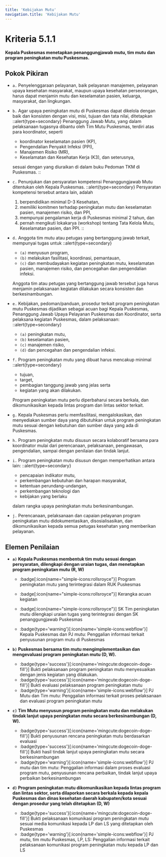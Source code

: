 ```yaml
---
title: 'Kebijakan Mutu'
navigation.title: 'Kebijakan Mutu'
---
```


# Kriteria 5.1.1 
**Kepala Puskesmas menetapkan penanggungjawab mutu, tim mutu dan program peningkatan mutu Puskesmas.** 

## Pokok Pikiran 

- `a.` Penyelenggaraan pelayanan, baik pelayanan manajemen, pelayanan upaya kesehatan masyarakat, maupun upaya kesehatan perseorangan, harus dapat menjamin mutu dan keselamatan pasien, keluarga, masyarakat, dan lingkungan. 

- `b.` Agar upaya peningkatan mutu di Puskesmas dapat dikelola dengan baik dan konsisten dengan visi, misi, tujuan dan tata nilai, ditetapkan  
  ::alert{type=secondary}
  Penanggung Jawab Mutu, yang dalam pelaksanaan tugasnya dibantu oleh  Tim Mutu Puskesmas, terdiri atas para koordinator, seperti
  - koordinator keselamatan pasien (KP), 
  - Pengendalian Penyakit Infeksi (PPI), 
  - Manajemen Risiko (MR), 
  - Keselamatan dan Kesehatan Kerja (K3), dan seterusnya, 
  
  sesuai  dengan  yang  diuraikan  di  dalam buku Pedoman TKM di Puskesmas. 
  ::
- `c.` Penunjukan dan persyaratan kompetensi Penanggungjawab Mutu ditentukan oleh Kepala Puskesmas. 
  ::alert{type=secondary}
  Persyaratan kompetensi tersebut antara lain, adalah  
  1. berpendidikan minimal D-3 Kesehatan, 
  2. memiliki komitmen terhadap peningkatan mutu dan keselamatan pasien, manajemen risiko, dan PPI,  
  3. mempunyai pengalaman kerja di Puskesmas minimal 2 tahun, dan 
  4. pernah mengikuti lokakarya (workshop) tentang Tata Kelola Mutu, Keselamatan pasien, dan PPI. 
  ::
- `d.` Anggota tim mutu atau petugas yang bertanggung jawab terkait, mempunyai tugas untuk 
  ::alert{type=secondary}
  - `(a)` menyusun program, 
  - `(b)` melakukan fasilitasi, koordinasi, pemantauan, 
  - `(c)` dan membudayakan kegiatan peningkatan mutu, keselamatan pasien, manajemen risiko, dan pencegahan dan pengendalian infeksi. 
  
  Anggota tim atau petugas yang bertanggung jawab tersebut juga harus menjamin pelaksanaan kegiatan dilakukan secara konsisten dan berkesinambungan. 

- `e.` Kebijakan, pedoman/panduan, prosedur terkait program peningkatan mutu Puskesmas dijadikan sebagai acuan bagi Kepala Puskesmas, Penanggung Jawab Upaya Pelayanan Puskesmas dan Koordinator, serta pelaksana kegiatan Puskesmas, dalam pelaksanaan: 
  ::alert{type=secondary}
  - `(a)` peningkatan mutu, 
  - `(b)` keselamatan pasien, 
  - `(c)` manajemen risiko, 
  - `(d)` dan pencegahan dan pengendalian infeksi. 

- `f.` Program peningkatan mutu yang dibuat harus mencakup minimal 
  ::alert{type=secondary}
  - tujuan, 
  - target, 
  - pembagian tanggung jawab yang jelas serta 
  - kegiatan yang akan dilakukan. 
  
  Program peningkatan mutu perlu diperbaharui secara berkala, dan dikomunikasikan kepada lintas program dan lintas sektor terkait. 

- `g.` Kepala Puskesmas perlu memfasilitasi, mengalokasikan, dan menyediakan sumber daya yang dibutuhkan untuk program peningkatan mutu sesuai dengan kebutuhan dan sumber daya yang ada di Puskesmas. 

- `h.` Program peningkatan mutu disusun secara kolaboratif bersama para koordinator mulai dari perencanaan, pelaksanaan, pengawasan, pengendalian, sampai dengan penilaian dan tindak lanjut. 
- `i.` Program peningkatan mutu disusun dengan memperhatikan antara lain: 
  ::alert{type=secondary}
  - pencapaian indikator mutu, 
  - perkembangan kebutuhan dan harapan masyarakat, 
  - ketentuan perundang-undangan, 
  - perkembangan teknologi dan 
  - kebijakan yang berlaku 
  
  dalam rangka upaya peningkatan mutu berkesinambungan. 

- `j.` Perencanaan, pelaksanaan dan capaian pelayanan program peningkatan mutu didokumentasikan, disosialisasikan, dan dikomunikasikan kepada semua petugas kesehatan yang memberikan pelayanan. 

## Elemen Penilaian 

- **`a)` Kepala Puskesmas membentuk tim mutu sesuai dengan persyaratan, dilengkapi dengan uraian tugas, dan menetapkan program peningkatan mutu (R, W)** 

  - :badge[:icon{name="simple-icons:rollsroyce"}] Program peningkatan mutu yang terintegrasi dalam RUK Puskesmas 

  - :badge[:icon{name="simple-icons:rollsroyce"}] Kerangka acuan kegiatan 

  - :badge[:icon{name="simple-icons:rollsroyce"}] SK Tim peningkatan mutu dilengkapi uraian tugas yang terintegrasi dengan SK penanggungjawab Puskesmas 
   
  - :badge{type='warning'}[:icon{name='simple-icons:webflow'}] Kepala Puskesmas dan PJ mutu: Penggalian informasi terkait penyusunan program mutu di Puskesmas 

- **`b)` Puskesmas bersama tim mutu mengimplementasikan dan mengevaluasi program peningkatan mutu (D, W).** 

  - :badge{type='success'}[:icon{name='mingcute:dogecoin-doge-fill'}] Bukti pelaksanaan program peningkatan mutu menyesuaikan dengan jenis kegiatan yang dilakukan. 
  - :badge{type='success'}[:icon{name='mingcute:dogecoin-doge-fill'}] Bukti evaluasi pelaksanaan program peningkatan mutu 
  - :badge{type='warning'}[:icon{name='simple-icons:webflow'}] PJ Mutu dan Tim mutu: Penggalian informasi terkait proses pelaksanaan dan evaluasi program peningkatan mutu 

- **`c)` Tim Mutu menyusun program peningkatan mutu dan melakukan tindak lanjut upaya peningkatan mutu secara berkesinambungan (D, W).**

  - :badge{type='success'}[:icon{name='mingcute:dogecoin-doge-fill'}] Bukti penyusunan rencana peningkatan mutu berdasarkan evaluasi 
  - :badge{type='success'}[:icon{name='mingcute:dogecoin-doge-fill'}] Bukti hasil tindak lanjut upaya peningkatan mutu secara berkesinambungan 
  - :badge{type='warning'}[:icon{name='simple-icons:webflow'}] PJ mutu dan tim mutu: Penggalian informasi dalam proses evaluasi program mutu, penyusunan rencana perbaikan, tindak lanjut upaya perbaikan berkesinambungan 

- **`d)` Program peningkatan mutu dikomunikasikan kepada lintas program dan lintas sektor, serta dilaporkan secara berkala kepada kepala Puskesmas dan dinas kesehatan daerah kabupaten/kota sesuai dengan prosedur yang telah ditetapkan (D, W)**
  - :badge{type='success'}[:icon{name='mingcute:dogecoin-doge-fill'}] Bukti pelaksanaan komunikasi program peningkatan mutu sesuai media komunikasi kepada LP dan LS yang ditetapkan oleh Puskesmas
  - :badge{type='warning'}[:icon{name='simple-icons:webflow'}] PJ mutu, tim mutu Puskesmas, LP, LS: Penggalian informasi terkait pelaksanaan komunikasi program peningkatan mutu kepada LP dan LS 
 
